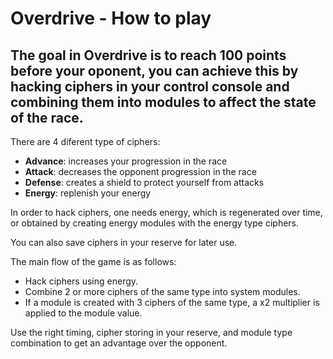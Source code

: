 # Overdrive - How to play
## The goal in Overdrive is to reach 100 points before your oponent, you can achieve this by hacking ciphers in your control console and combining them into modules to affect the state of the race.

There are 4 diferent type of ciphers:
- **Advance**: increases your progression in the race
- **Attack**: decreases the opponent progression in the race
- **Defense**: creates a shield to  protect yourself from attacks
- **Energy**: replenish your energy

In order to hack ciphers, one needs energy, which is regenerated over time, or obtained by creating energy modules with the energy type ciphers.

You can also save ciphers in your reserve for later use.

The main flow of the game is as follows:
- Hack ciphers using energy.
- Combine 2 or more ciphers of the same type into system modules.
- If a module is created with 3 ciphers of the same type, a x2 multiplier is applied to the module value.

Use the right timing, cipher storing in your reserve, and module type combination to get an advantage over the opponent.
